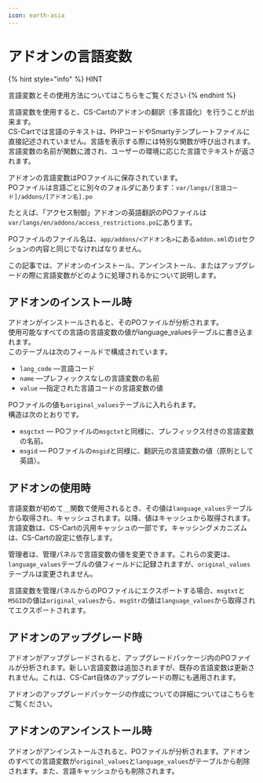 ```yaml
---
icon: earth-asia
---
```


# アドオンの言語変数

{% hint style="info" %}
HINT

言語変数とその使用方法についてはこちらをご覧ください
{% endhint %}

言語変数を使用すると、CS-Cartのアドオンの翻訳（多言語化）を行うことが出来ます。\
CS-Cartでは言語のテキストは、PHPコードやSmartyテンプレートファイルに直接記述されていません。言語を表示する際には特別な関数が呼び出されます。言語変数の名前が関数に渡され、ユーザーの環境に応じた言語でテキストが返されます。

アドオンの言語変数はPOファイルに保存されています。\
POファイルは言語ごとに別々のフォルダにあります：`var/langs/[言語コード]/addons/[アドオン名].po`

たとえば、「アクセス制御」アドオンの英語翻訳のPOファイルは`var/langs/en/addons/access_restrictions.po`にあります。

POファイルのファイル名は、`app/addons/<アドオン名>`にある`addon.xml`の`id`セクションの内容と同じでなければなりません。

この記事では、アドオンのインストール、アンインストール、またはアップグレードの際に言語変数がどのように処理されるかについて説明します。

## アドオンのインストール時

アドオンがインストールされると、そのPOファイルが分析されます。\
使用可能なすべての言語の言語変数の値がlanguage\_valuesテーブルに書き込まれます。\
このテーブルは次のフィールドで構成されています。

* `lang_code` —言語コード
* `name` —プレフィックスなしの言語変数の名前
* `value` —指定された言語コードの言語変数の値

POファイルの値も`original_values`テーブルに入れられます。\
構造は次のとおりです。

* `msgctxt` — POファイルの`msgctxt`と同様に、プレフィックス付きの言語変数の名前。
* `msgid` — POファイルの`msgid`と同様に、翻訳元の言語変数の値（原則として英語）。

## アドオンの使用時

言語変数が初めて`__`関数で使用されるとき、その値は`language_values`テーブルから取得され、キャッシュされます。以降、値はキャッシュから取得されます。言語変数は、CS-Cartの汎用キャッシュの一部です。キャッシングメカニズムは、CS-Cartの設定に依存します。

管理者は、管理パネルで言語変数の値を変更できます。これらの変更は、`language_values`テーブルの値フィールドに記録されますが、`original_values`テーブルは変更されません。

言語変数を管理パネルからのPOファイルにエクスポートする場合、`msgtxt`と`MSGID`の値は`original_values`から、`msgStr`の値は`language_values`から取得されてエクスポートされます。

## アドオンのアップグレード時

アドオンがアップグレードされると、アップグレードパッケージ内のPOファイルが分析されます。新しい言語変数は追加されますが、既存の言語変数は更新されません。これは、CS-Cart自体のアップグレードの際にも適用されます。

アドオンのアップグレードパッケージの作成についての詳細についてはこちらをご覧ください。

## アドオンのアンインストール時

アドオンがアンインストールされると、POファイルが分析されます。アドオンのすべての言語変数が`original_values`と`language_values`がテーブルから削除されます。また、言語キャッシュからも削除されます。
